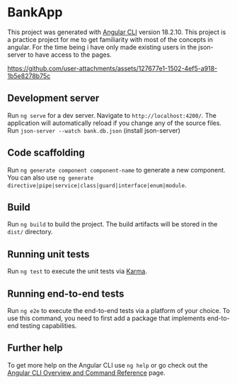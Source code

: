 # BankApp

This project was generated with [Angular CLI](https://github.com/angular/angular-cli) version 18.2.10. This project is a practice project for me to get familiarity with most of the concepts in angular.
For the time being i have only made existing users in the json-server to have access to the pages. 




https://github.com/user-attachments/assets/127677e1-1502-4ef5-a918-1b5e8278b75c



## Development server

Run `ng serve` for a dev server. Navigate to `http://localhost:4200/`. The application will automatically reload if you change any of the source files.
Run `json-server --watch bank.db.json` (install json-server)

## Code scaffolding

Run `ng generate component component-name` to generate a new component. You can also use `ng generate directive|pipe|service|class|guard|interface|enum|module`.

## Build

Run `ng build` to build the project. The build artifacts will be stored in the `dist/` directory.

## Running unit tests

Run `ng test` to execute the unit tests via [Karma](https://karma-runner.github.io).

## Running end-to-end tests

Run `ng e2e` to execute the end-to-end tests via a platform of your choice. To use this command, you need to first add a package that implements end-to-end testing capabilities.

## Further help

To get more help on the Angular CLI use `ng help` or go check out the [Angular CLI Overview and Command Reference](https://angular.dev/tools/cli) page.

